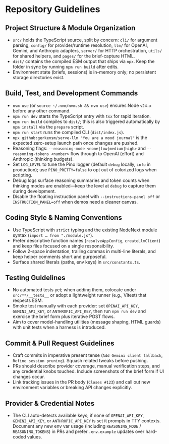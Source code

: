 # Repository Guidelines

## Project Structure & Module Organization
- `src/` holds the TypeScript source, split by concern: `cli/` for argument parsing, `config/` for provider/runtime resolution, `llm/` for OpenAI, Gemini, and Anthropic adapters, `server/` for HTTP orchestration, `utils/` for shared helpers, and `pages/` for the brief-capture HTML.
- `dist/` contains the compiled ESM output that ships via `npx`. Keep the folder in sync by running `npm run build` after edits.
- Environment state (briefs, sessions) is in-memory only; no persistent storage directories exist.

## Build, Test, and Development Commands
- `nvm use` (or `source ~/.nvm/nvm.sh && nvm use`) ensures Node `v24.x` before any other command.
- `npm run dev` starts the TypeScript entry with `tsx` for rapid iteration.
- `npm run build` compiles to `dist/`; this is also triggered automatically by `npm install` via the `prepare` script.
- `npm run start` runs the compiled CLI (`dist/index.js`).
- `npx github:gerkensm/serve-llm "You are a mood journal"` is the expected zero-setup launch path once changes are pushed.
- Reasoning flags: `--reasoning-mode <none|low|medium|high>` and `--reasoning-tokens <number>` flow through to OpenAI (effort) and Anthropic (thinking budgets).
- Set `LOG_LEVEL` to tune the Pino logger (default `debug` locally, `info` in production); use `PINO_PRETTY=false` to opt out of colorized logs when scripting.
- Debug logs surface reasoning summaries and token counts when thinking modes are enabled—keep the level at `debug` to capture them during development.
- Disable the floating instruction panel with `--instructions-panel off` or `INSTRUCTION_PANEL=off` when demos need a cleaner canvas.

## Coding Style & Naming Conventions
- Use TypeScript with `strict` typing and the existing NodeNext module syntax (`import … from "./module.js"`).
- Prefer descriptive function names (`resolveAppConfig`, `createLlmClient`) and keep files focused on a single responsibility.
- Follow 2-space indentation, trailing commas in multi-line literals, and keep helper comments short and purposeful.
- Surface shared literals (paths, env keys) in `src/constants.ts`.

## Testing Guidelines
- No automated tests yet; when adding them, colocate under `src/**/__tests__` or adopt a lightweight runner (e.g., Vitest) that respects ESM.
- Smoke test manually with each provider: set `OPENAI_API_KEY`, `GEMINI_API_KEY`, or `ANTHROPIC_API_KEY`, then run `npm run dev` and exercise the brief form plus iterative POST flows.
- Aim to cover model-handling utilities (message shaping, HTML guards) with unit tests when a harness is introduced.

## Commit & Pull Request Guidelines
- Craft commits in imperative present tense (`Add Gemini client fallback`, `Refine session pruning`). Squash related tweaks before pushing.
- PRs should describe provider coverage, manual verification steps, and any credential knobs touched. Include screenshots of the brief form if UI changes occur.
- Link tracking issues in the PR body (`Closes #123`) and call out new environment variables or breaking API changes explicitly.

## Provider & Credential Notes
- The CLI auto-detects available keys; if none of `OPENAI_API_KEY`, `GEMINI_API_KEY`, or `ANTHROPIC_API_KEY` is set it prompts in TTY contexts. Document any new env var usage (including `REASONING_MODE` / `REASONING_TOKENS`) in PRs and prefer `.env.example` updates over hard-coded values.

